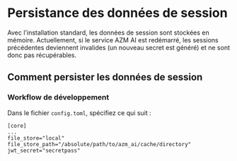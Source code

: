

# Persistance des données de session

Avec l'installation standard, les données de session sont stockées en mémoire. Actuellement, si le service AZM AI est redémarré,
les sessions précédentes deviennent invalides (un nouveau secret est généré) et ne sont donc pas récupérables.

## Comment persister les données de session

### Workflow de développement
Dans le fichier `config.toml`, spécifiez ce qui suit :
```
[core]
...
file_store="local"
file_store_path="/absolute/path/to/azm_ai/cache/directory"
jwt_secret="secretpass"
```
